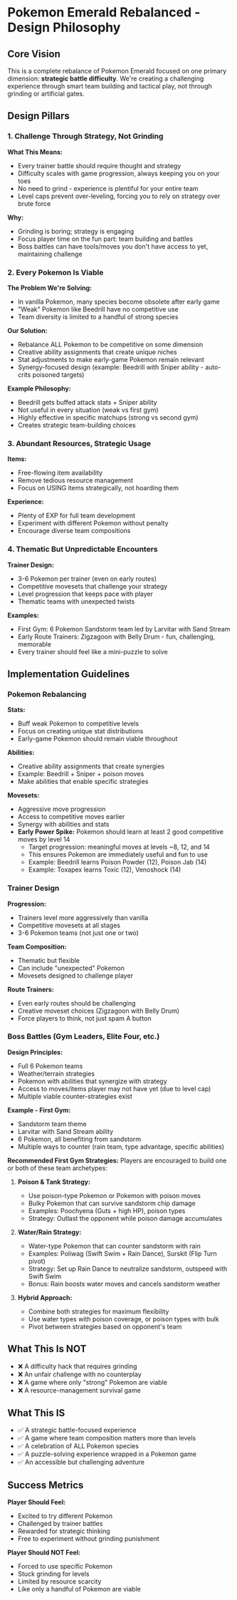 # Pokemon Emerald Rebalanced - Design Philosophy

## Core Vision

This is a complete rebalance of Pokemon Emerald focused on one primary dimension: **strategic battle difficulty**. We're creating a challenging experience through smart team building and tactical play, not through grinding or artificial gates.

## Design Pillars

### 1. Challenge Through Strategy, Not Grinding

**What This Means:**
- Every trainer battle should require thought and strategy
- Difficulty scales with game progression, always keeping you on your toes
- No need to grind - experience is plentiful for your entire team
- Level caps prevent over-leveling, forcing you to rely on strategy over brute force

**Why:**
- Grinding is boring; strategy is engaging
- Focus player time on the fun part: team building and battles
- Boss battles can have tools/moves you don't have access to yet, maintaining challenge

### 2. Every Pokemon Is Viable

**The Problem We're Solving:**
- In vanilla Pokemon, many species become obsolete after early game
- "Weak" Pokemon like Beedrill have no competitive use
- Team diversity is limited to a handful of strong species

**Our Solution:**
- Rebalance ALL Pokemon to be competitive on some dimension
- Creative ability assignments that create unique niches
- Stat adjustments to make early-game Pokemon remain relevant
- Synergy-focused design (example: Beedrill with Sniper ability - auto-crits poisoned targets)

**Example Philosophy:**
- Beedrill gets buffed attack stats + Sniper ability
- Not useful in every situation (weak vs first gym)
- Highly effective in specific matchups (strong vs second gym)
- Creates strategic team-building choices

### 3. Abundant Resources, Strategic Usage

**Items:**
- Free-flowing item availability
- Remove tedious resource management
- Focus on USING items strategically, not hoarding them

**Experience:**
- Plenty of EXP for full team development
- Experiment with different Pokemon without penalty
- Encourage diverse team compositions

### 4. Thematic But Unpredictable Encounters

**Trainer Design:**
- 3-6 Pokemon per trainer (even on early routes)
- Competitive movesets that challenge your strategy
- Level progression that keeps pace with player
- Thematic teams with unexpected twists

**Examples:**
- First Gym: 6 Pokemon Sandstorm team led by Larvitar with Sand Stream
- Early Route Trainers: Zigzagoon with Belly Drum - fun, challenging, memorable
- Every trainer should feel like a mini-puzzle to solve

## Implementation Guidelines

### Pokemon Rebalancing

**Stats:**
- Buff weak Pokemon to competitive levels
- Focus on creating unique stat distributions
- Early-game Pokemon should remain viable throughout

**Abilities:**
- Creative ability assignments that create synergies
- Example: Beedrill + Sniper + poison moves
- Make abilities that enable specific strategies

**Movesets:**
- Aggressive move progression
- Access to competitive moves earlier
- Synergy with abilities and stats
- **Early Power Spike:** Pokemon should learn at least 2 good competitive moves by level 14
  - Target progression: meaningful moves at levels ~8, 12, and 14
  - This ensures Pokemon are immediately useful and fun to use
  - Example: Beedrill learns Poison Powder (12), Poison Jab (14)
  - Example: Toxapex learns Toxic (12), Venoshock (14)

### Trainer Design

**Progression:**
- Trainers level more aggressively than vanilla
- Competitive movesets at all stages
- 3-6 Pokemon teams (not just one or two)

**Team Composition:**
- Thematic but flexible
- Can include "unexpected" Pokemon
- Movesets designed to challenge player

**Route Trainers:**
- Even early routes should be challenging
- Creative moveset choices (Zigzagoon with Belly Drum)
- Force players to think, not just spam A button

### Boss Battles (Gym Leaders, Elite Four, etc.)

**Design Principles:**
- Full 6 Pokemon teams
- Weather/terrain strategies
- Pokemon with abilities that synergize with strategy
- Access to moves/items player may not have yet (due to level cap)
- Multiple viable counter-strategies exist

**Example - First Gym:**
- Sandstorm team theme
- Larvitar with Sand Stream ability
- 6 Pokemon, all benefiting from sandstorm
- Multiple ways to counter (rain team, type advantage, specific abilities)

**Recommended First Gym Strategies:**
Players are encouraged to build one or both of these team archetypes:

1. **Poison & Tank Strategy:**
   - Use poison-type Pokemon or Pokemon with poison moves
   - Bulky Pokemon that can survive sandstorm chip damage
   - Examples: Poochyena (Guts + high HP), poison types
   - Strategy: Outlast the opponent while poison damage accumulates

2. **Water/Rain Strategy:**
   - Water-type Pokemon that can counter sandstorm with rain
   - Examples: Poliwag (Swift Swim + Rain Dance), Surskit (Flip Turn pivot)
   - Strategy: Set up Rain Dance to neutralize sandstorm, outspeed with Swift Swim
   - Bonus: Rain boosts water moves and cancels sandstorm weather

3. **Hybrid Approach:**
   - Combine both strategies for maximum flexibility
   - Use water types with poison coverage, or poison types with bulk
   - Pivot between strategies based on opponent's team

## What This Is NOT

- ❌ A difficulty hack that requires grinding
- ❌ An unfair challenge with no counterplay
- ❌ A game where only "strong" Pokemon are viable
- ❌ A resource-management survival game

## What This IS

- ✅ A strategic battle-focused experience
- ✅ A game where team composition matters more than levels
- ✅ A celebration of ALL Pokemon species
- ✅ A puzzle-solving experience wrapped in a Pokemon game
- ✅ An accessible but challenging adventure

## Success Metrics

**Player Should Feel:**
- Excited to try different Pokemon
- Challenged by trainer battles
- Rewarded for strategic thinking
- Free to experiment without grinding punishment

**Player Should NOT Feel:**
- Forced to use specific Pokemon
- Stuck grinding for levels
- Limited by resource scarcity
- Like only a handful of Pokemon are viable
